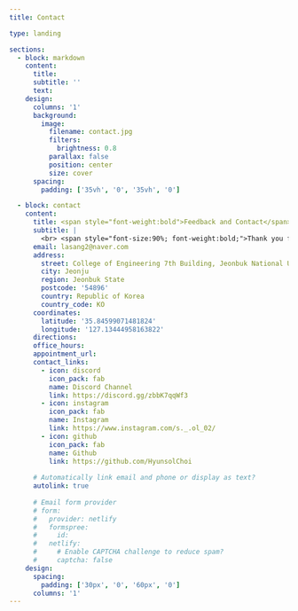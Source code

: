 ```yaml
---
title: Contact

type: landing

sections:
  - block: markdown
    content:
      title: 
      subtitle: ''
      text:
    design:
      columns: '1'
      background:
        image: 
          filename: contact.jpg
          filters:
            brightness: 0.8
          parallax: false
          position: center
          size: cover
      spacing:
        padding: ['35vh', '0', '35vh', '0']

  - block: contact
    content:
      title: <span style="font-weight:bold">Feedback and Contact</span>
      subtitle: | 
        <br> <span style="font-size:90%; font-weight:bold;">Thank you for referring to the information below for feedback and contact.</span><br>
      email: lasang2@naver.com
      address:
        street: College of Engineering 7th Building, Jeonbuk National University
        city: Jeonju
        region: Jeonbuk State
        postcode: '54896'
        country: Republic of Korea
        country_code: KO
      coordinates:
        latitude: '35.84599071481824'
        longitude: '127.13444958163822'
      directions: 
      office_hours:
      appointment_url: 
      contact_links:
        - icon: discord
          icon_pack: fab
          name: Discord Channel
          link: https://discord.gg/zbbK7qqWf3
        - icon: instagram
          icon_pack: fab
          name: Instagram
          link: https://www.instagram.com/s._.ol_02/
        - icon: github
          icon_pack: fab
          name: Github
          link: https://github.com/HyunsolChoi
    
      # Automatically link email and phone or display as text?
      autolink: true
    
      # Email form provider
      # form:
      #   provider: netlify
      #   formspree:
      #     id:
      #   netlify:
      #     # Enable CAPTCHA challenge to reduce spam?
      #     captcha: false
    design:
      spacing:
        padding: ['30px', '0', '60px', '0']
      columns: '1'
---
```

